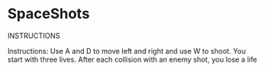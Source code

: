 # SpaceShots

INSTRUCTIONS

Instructions: Use A and D to move left and right and use W to shoot. You start with three lives. After each collision with an enemy shot, you lose a life


